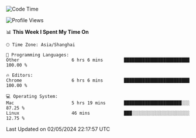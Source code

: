 <!--START_SECTION:waka-->
![Code Time](http://img.shields.io/badge/Code%20Time-2%2C218%20hrs%2029%20mins-blue)

![Profile Views](http://img.shields.io/badge/Profile%20Views-0-blue)

📊 **This Week I Spent My Time On** 

```text
🕑︎ Time Zone: Asia/Shanghai

💬 Programming Languages: 
Other                    6 hrs 6 mins        █████████████████████████   100.00 % 

🔥 Editors: 
Chrome                   6 hrs 6 mins        █████████████████████████   100.00 % 

💻 Operating System: 
Mac                      5 hrs 19 mins       ██████████████████████░░░   87.25 % 
Linux                    46 mins             ███░░░░░░░░░░░░░░░░░░░░░░   12.75 % 
```


 Last Updated on 02/05/2024 22:17:57 UTC
<!--END_SECTION:waka-->